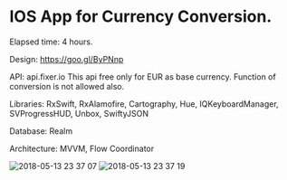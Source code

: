 


# IOS App for Currency Сonversion.
Elapsed time: 4 hours.

Design: https://goo.gl/ByPNnp

API: api.fixer.io
This api free only for EUR as base currency. Function of conversion is not allowed also.

Libraries: RxSwift, RxAlamofire, Cartography, Hue, IQKeyboardManager, SVProgressHUD, Unbox, SwiftyJSON

Database: Realm

Architecture: MVVM, Flow Coordinator


![2018-05-13 23 37 07](https://user-images.githubusercontent.com/36730580/39970048-b2eefb52-5706-11e8-93e3-f00bcdb9d4f8.png)
![2018-05-13 23 37 19](https://user-images.githubusercontent.com/36730580/39970049-b5d06018-5706-11e8-8ec7-0df0cf96987b.png)





